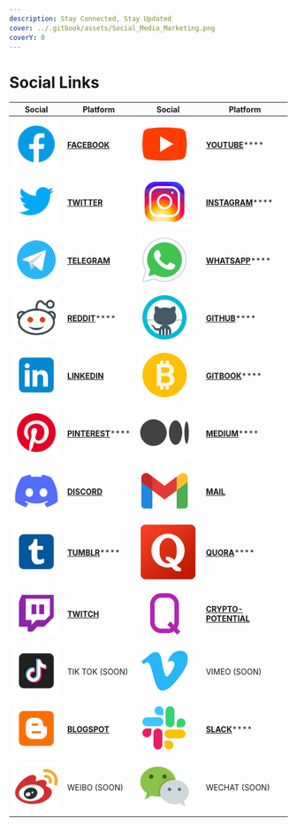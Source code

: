 ```yaml
---
description: Stay Connected, Stay Updated
cover: ../.gitbook/assets/Social_Media_Marketing.png
coverY: 0
---
```


# Social Links

| Social                                                   | Platform                                                          | Social                                           | Platform                                                                        |
| -------------------------------------------------------- | ----------------------------------------------------------------- | ------------------------------------------------ | ------------------------------------------------------------------------------- |
| ![](<../.gitbook/assets/image (22) (1) (1) (1) (1).png>) | ****[**FACEBOOK**](https://www.facebook.com/pankuku/)****         | ![](<../.gitbook/assets/image (8).png>)          | [**YOUTUBE**](https://www.youtube.com/channel/UCWgyzUllqx2XuAPXy\_t6xXw)****    |
| ![](<../.gitbook/assets/image (8) (1).png>)              | ****[**TWITTER**](https://twitter.com/pankukuofficial)****        | ![](<../.gitbook/assets/image (13) (1).png>)     | [**INSTAGRAM**](https://www.instagram.com/pankuku\_official/)****               |
| ![](<../.gitbook/assets/image (7) (1).png>)              | ****[**TELEGRAM**](https://t.me/pankuku)****                      | ![](<../.gitbook/assets/image (10) (1) (1).png>) | [**WHATSAPP**](https://chat.whatsapp.com/Gp4RN6X8NR38iyiSaqxLVi)****            |
| ![](<../.gitbook/assets/image (27) (1).png>)             | [**REDDIT**](https://www.reddit.com/r/pankuku\_official/)****     | ![](<../.gitbook/assets/image (7).png>)          | [**GITHUB**](https://github.com/Prosolsu)****                                   |
| ![](<../.gitbook/assets/image (2) (1).png>)              | ****[**LINKEDIN**](https://www.linkedin.com/company/pankuku)****  | ![](<../.gitbook/assets/image (11).png>)         | [**GITBOOK**](https://pankuku.gitbook.io/)****                                  |
| ![](<../.gitbook/assets/image (18) (1) (1).png>)         | [**PINTEREST**](https://www.pinterest.com/pankuku\_official/)**** | ![](<../.gitbook/assets/image (17) (1) (1).png>) | [**MEDIUM**](https://medium.com/@pankuku)****                                   |
| ![](<../.gitbook/assets/image (20) (1).png>)             | ****[**DISCORD**](https://discord.gg/ucGSzSp4C3)****              | ![](<../.gitbook/assets/image (14) (1).png>)     | ****[**MAIL**](../help-and-instructions/contact-us/mail.md)****                 |
| ![](<../.gitbook/assets/image (24) (1) (1) (1).png>)     | [**TUMBLR**](https://pankukuofficial.tumblr.com/)****             | ![](<../.gitbook/assets/image (25).png>)         | [**QUORA**](https://www.quora.com/profile/Nigel-Hupsel-1)****                   |
| ![](<../.gitbook/assets/image (19) (1).png>)             | ****[**TWITCH**](https://www.twitch.tv/pankuku\_)****             | ![](<../.gitbook/assets/image (21) (1).png>)     | ****[**CRYPTO-POTENTIAL**](https://crypto-potential.com/user/pankuku-token)**** |
| ![](<../.gitbook/assets/image (4) (1).png>)              | TIK TOK (SOON)                                                    | ![](<../.gitbook/assets/image (4).png>)          | VIMEO (SOON)                                                                    |
| ![](<../.gitbook/assets/image (25) (1).png>)             | ****[**BLOGSPOT**](https://pankukutoken.blogspot.com/)****        | ![](<../.gitbook/assets/image (13).png>)         | [**SLACK**](https://pankuku.slack.com/)****                                     |
| ![](<../.gitbook/assets/image (24) (1).png>)             | WEIBO (SOON)                                                      | ![](<../.gitbook/assets/image (16) (1).png>)     | WECHAT (SOON)                                                                   |
